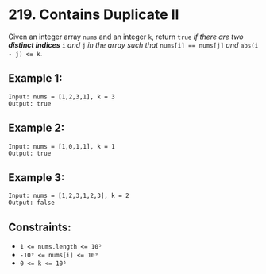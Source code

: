 # 219. Contains Duplicate II

Given an integer array `nums` and an integer `k`, return `true` _if there are two **distinct indices**_ `i` _and_ `j` _in the array such that_ `nums[i] == nums[j]` _and_ `abs(i - j) <= k`.

## Example 1:

```
Input: nums = [1,2,3,1], k = 3
Output: true
```

## Example 2:

```
Input: nums = [1,0,1,1], k = 1
Output: true
```

## Example 3:

```
Input: nums = [1,2,3,1,2,3], k = 2
Output: false
```

## Constraints:

- `1 <= nums.length <= 10⁵`
- `-10⁹ <= nums[i] <= 10⁹`
- `0 <= k <= 10⁵`
